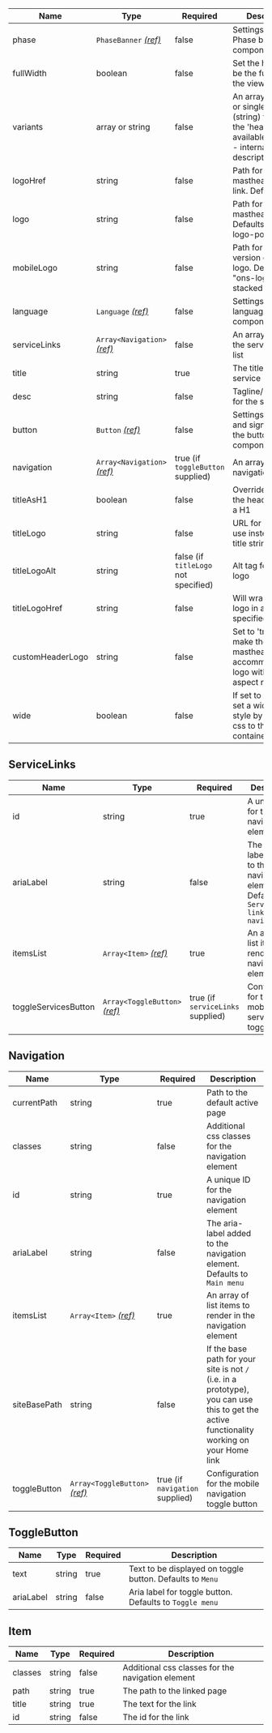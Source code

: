| Name             | Type                                              | Required                             | Description                                                                                                         |
| ---------------- | ------------------------------------------------- | ------------------------------------ | ------------------------------------------------------------------------------------------------------------------- |
| phase            | `PhaseBanner` [_(ref)_](/components/phase-banner) | false                                | Settings for the Phase banner component                                                                             |
| fullWidth        | boolean                                           | false                                | Set the header to be the full width of the viewport                                                                 |
| variants         | array or string                                   | false                                | An array of values or single value (string) to adjust the 'header' using available variants - internal, description |
| logoHref         | string                                            | false                                | Path for the masthead logo link. Defaults to "/"                                                                    |
| logo             | string                                            | false                                | Path for the masthead logo. Defaults to "ons-logo-pos"                                                              |
| mobileLogo       | string                                            | false                                | Path for the mobile version of the logo. Defaults to "ons-logo-stacked-pos"                                         |
| language         | `Language` [_(ref)_](/patterns/change-language)   | false                                | Settings for the language selector component                                                                        |
| serviceLinks     | `Array<Navigation>` [_(ref)_](#servicelinks)      | false                                | An array to render the service links list                                                                           |
| title            | string                                            | true                                 | The title for the service                                                                                           |
| desc             | string                                            | false                                | Tagline/description for the service                                                                                 |
| button           | `Button` [_(ref)_](/components/button)            | false                                | Settings for save and sign out using the button component                                                           |
| navigation       | `Array<Navigation>` [_(ref)_](#navigation)        | true (if `toggleButton` supplied)    | An array of all navigation links                                                                                    |
| titleAsH1        | boolean                                           | false                                | Override to render the header title as a H1                                                                         |
| titleLogo        | string                                            | false                                | URL for image to use instead of a title string                                                                      |
| titleLogoAlt     | string                                            | false (if `titleLogo` not specified) | Alt tag for the title logo                                                                                          |
| titleLogoHref    | string                                            | false                                | Will wrap the title logo in a link to the specified URL                                                             |
| customHeaderLogo | string                                            | false                                | Set to 'true' to make the masthead taller to accommodate a logo with a taller aspect ratio                          |
| wide             | boolean                                           | false                                | If set to true will set a wider page style by adding css to the container                                           |

## ServiceLinks

| Name                 | Type                                           | Required                          | Description                                                                            |
| -------------------- | ---------------------------------------------- | --------------------------------- | -------------------------------------------------------------------------------------- |
| id                   | string                                         | true                              | A unique ID for the navigation element                                                 |
| ariaLabel            | string                                         | false                             | The aria-label added to the navigation element. Defaults to `Service links navigation` |
| itemsList            | `Array<Item>` [_(ref)_](#item)                 | true                              | An array of list items to render in the navigation element                             |
| toggleServicesButton | `Array<ToggleButton>` [_(ref)_](#togglebutton) | true (if `serviceLinks` supplied) | Configuration for the mobile service links toggle button                               |

## Navigation

| Name         | Type                                           | Required                        | Description                                                                                                                                 |
| ------------ | ---------------------------------------------- | ------------------------------- | ------------------------------------------------------------------------------------------------------------------------------------------- |
| currentPath  | string                                         | true                            | Path to the default active page                                                                                                             |
| classes      | string                                         | false                           | Additional css classes for the navigation element                                                                                           |
| id           | string                                         | true                            | A unique ID for the navigation element                                                                                                      |
| ariaLabel    | string                                         | false                           | The aria-label added to the navigation element. Defaults to `Main menu`                                                                     |
| itemsList    | `Array<Item>` [_(ref)_](#item)                 | true                            | An array of list items to render in the navigation element                                                                                  |
| siteBasePath | string                                         | false                           | If the base path for your site is not `/` (i.e. in a prototype), you can use this to get the active functionality working on your Home link |
| toggleButton | `Array<ToggleButton>` [_(ref)_](#togglebutton) | true (if `navigation` supplied) | Configuration for the mobile navigation toggle button                                                                                       |

## ToggleButton

| Name      | Type   | Required | Description                                               |
| --------- | ------ | -------- | --------------------------------------------------------- |
| text      | string | true     | Text to be displayed on toggle button. Defaults to `Menu` |
| ariaLabel | string | false    | Aria label for toggle button. Defaults to `Toggle menu`   |

## Item

| Name    | Type   | Required | Description                                       |
| ------- | ------ | -------- | ------------------------------------------------- |
| classes | string | false    | Additional css classes for the navigation element |
| path    | string | true     | The path to the linked page                       |
| title   | string | true     | The text for the link                             |
| id      | string | false    | The id for the link                               |

